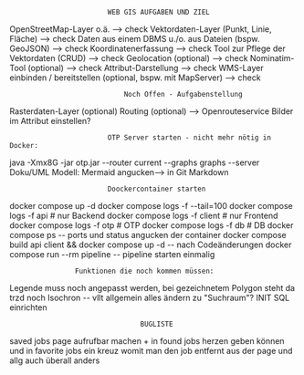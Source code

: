                             WEB GIS AUFGABEN UND ZIEL

OpenStreetMap-Layer o.ä. --> check
Vektordaten-Layer (Punkt, Linie, Fläche) --> check
Daten aus einem DBMS u./o. aus Dateien (bspw. GeoJSON) --> check
Koordinatenerfassung --> check
Tool zur Pflege der Vektordaten (CRUD) --> check
Geolocation (optional) --> check
Nominatim-Tool (optional) --> check
Attribut-Darstellung --> check
WMS-Layer einbinden / bereitstellen (optional, bspw. mit MapServer) --> check

                                Noch Offen - Aufgabenstellung

Rasterdaten-Layer (optional)
Routing (optional) --> Openrouteservice
Bilder im Attribut einstellen?

                            OTP Server starten - nicht mehr nötig in Docker:

java -Xmx8G -jar otp.jar --router current --graphs graphs --server
Doku/UML Modell:
Mermaid angucken--> in Git Markdown

                            Doockercontainer starten

docker compose up -d
docker compose logs -f --tail=100
docker compose logs -f api # nur Backend
docker compose logs -f client # nur Frontend
docker compose logs -f otp # OTP
docker compose logs -f db # DB
docker compose ps -- ports und status angucken der container
docker compose build api client && docker compose up -d -- nach Codeänderungen
docker compose run --rm pipeline -- pipeline starten einmalig

                    Funktionen die noch kommen müssen:

Legende muss noch angepasst werden, bei gezeichnetem Polygon steht da trzd noch Isochron -- vllt allgemein alles ändern zu "Suchraum"?
INIT SQL einrichten

                                    BUGLISTE

saved jobs page aufrufbar machen + in found jobs herzen geben können und in favorite jobs ein kreuz womit man den job entfernt aus der page und allg auch überall anders
